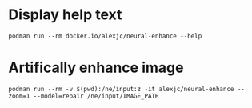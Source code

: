 # Display help text

	podman run --rm docker.io/alexjc/neural-enhance --help

# Artifically enhance image

	podman run --rm -v $(pwd):/ne/input:z -it alexjc/neural-enhance --zoom=1 --model=repair /ne/input/IMAGE_PATH
